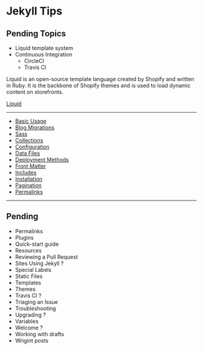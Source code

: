 # Jekyll Tips

## Pending Topics

+ Liquid template system
+ Continuous Integration
  + CircleCI
  + Travis CI

Liquid is an open-source template language created by Shopify and written in Ruby. It is the backbone of Shopify themes and is used to load dynamic content on storefronts.

[Liquid](https://help.shopify.com/themes/liquid)

---

* [Basic Usage](_docs/basic-usage.md)
* [Blog Migrations](_docs/blog-migrations.md)
* [Sass](_docs/sass.md)
* [Collections](_docs/collections.md)
* [Configuration](_docs/configuration.md)
* [Data Files](_docs/data-files.md)
* [Deployment Methods](_docs/deployment-methods.md)
* [Front Matter](_docs/front-matter.md)
* [Includes](_docs/includes.md)
* [Installation](_docs/installation.md)
* [Pagination](_docs/pagination.md)
* [Permalinks](_docs/permalinks.md)

---

## Pending

+ Permalinks
+ Plugins
+ Quick-start guide
+ Resources
+ Reviewing a Pull Request
+ Sites Using Jekyll ?
+ Special Labels
+ Static Files
+ Templates
+ Themes
+ Travis CI ? 
+ Triaging an Issue
+ Troubleshooting
+ Upgrading ?
+ Variables
+ Welcome ? 
+ Working with drafts
+ Wrigint posts